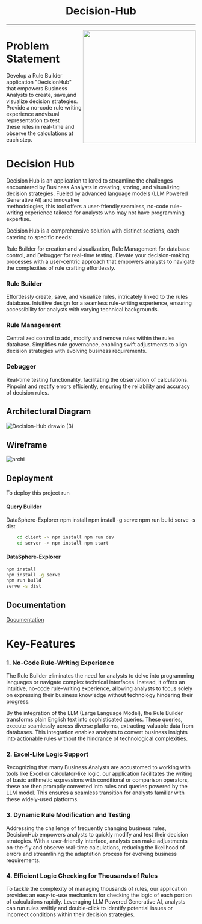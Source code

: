 <h1 align="center">Decision-Hub</h1>
<!-- <h5 align="center">""</h5> -->

<hr>

<img align="right" height="300px" padding="20px" src="https://media.giphy.com/media/HUplkVCPY7jTW/giphy.gif">

# Problem Statement

Develop a Rule Builder application "DecisionHub" that empowers Business Analysts to create, save,and visualize decision strategies.
Provide a no-code rule writing experience andvisual representation to test <br> these rules in real-time and observe the calculations at each step.
# Decision Hub 

Decision Hub is an application tailored to streamline the challenges encountered by Business Analysts in creating, storing, and visualizing decision strategies. Fueled by advanced language models (LLM Powered Generative AI) and innovative <br> methodologies, this tool offers a user-friendly,seamless, no-code rule-writing experience tailored for analysts who may not have programming expertise.

Decision Hub is a comprehensive solution with distinct sections, each catering to specific needs: 

Rule Builder for creation and visualization, Rule Management for database control, and Debugger for real-time testing. Elevate your decision-making processes with a user-centric approach that empowers analysts to navigate the complexities of rule crafting effortlessly.

### Rule Builder

Effortlessly create, save, and visualize rules, intricately linked to the rules database.
Intuitive design for a seamless rule-writing experience, ensuring accessibility for analysts with varying technical backgrounds.

### Rule Management

Centralized control to add, modify and remove rules within the rules database.
Simplifies rule governance, enabling swift adjustments to align decision strategies with evolving business requirements.

### Debugger

Real-time testing functionality, facilitating the observation of calculations.
Pinpoint and rectify errors efficiently, ensuring the reliability and accuracy of decision rules.



## Architectural Diagram
![Decision-Hub drawio (3)](https://github.com/Abhishek-Mallick/Decision-Hub/assets/106394426/1d760f38-0111-4c47-889c-3f63a892fba2)


## Wireframe
![archi](https://github.com/Abhishek-Mallick/Decision-Hub/assets/90705452/9ec2a192-a7c4-4305-899f-bc3e82ebaa26)


## Deployment

To deploy this project run

#### Query Builder 

DataSphere-Explorer
npm install
npm install -g serve
npm run build
serve -s dist
```bash
    cd client -> npm install npm run dev
    cd server -> npm install npm start
```
#### DataSphere-Explorer
```bash
npm install
npm install -g serve
npm run build
serve -s dist
```



## Documentation

[Documentation]()


# Key-Features

### 1. No-Code Rule-Writing Experience
The Rule Builder eliminates the need for analysts to delve into programming languages or navigate complex technical interfaces. Instead, it offers an intuitive, no-code rule-writing experience, allowing analysts to focus solely on expressing their business knowledge without technology hindering their progress.

By the integration of the LLM (Large Language Model), the Rule Builder transforms plain English text into sophisticated queries. These queries, execute seamlessly across diverse platforms, extracting valuable data from databases. This integration enables analysts to convert business insights into actionable rules without the hindrance of technological complexities.

### 2. Excel-Like Logic Support
Recognizing that many Business Analysts are accustomed to working with tools like Excel or calculator-like logic, our application facilitates the writing of basic arithmetic expressions with conditional or comparison operators, these are then promptly converted into rules and queries powered by the LLM model. This ensures a seamless transition for analysts familiar with these widely-used platforms.

### 3. Dynamic Rule Modification and Testing
Addressing the challenge of frequently changing business rules, DecisionHub empowers analysts to quickly modify and test their decision strategies. With a user-friendly interface, analysts can make adjustments on-the-fly and observe real-time calculations, reducing the likelihood of errors and streamlining the adaptation process for evolving business requirements.

### 4. Efficient Logic Checking for Thousands of Rules
To tackle the complexity of managing thousands of rules, our application provides an easy-to-use mechanism for checking the logic of each portion of calculations rapidly. Leveraging LLM Powered Generative AI, analysts can run rules swiftly and double-click to identify potential issues or incorrect conditions within their decision strategies.
